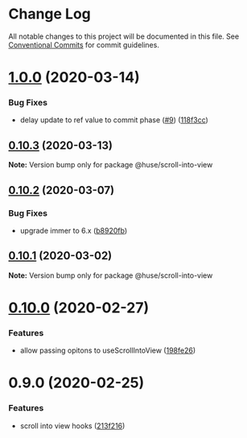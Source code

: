 # Change Log

All notable changes to this project will be documented in this file.
See [Conventional Commits](https://conventionalcommits.org) for commit guidelines.

# [1.0.0](https://github.com/ecomfe/react-hooks/compare/@huse/scroll-into-view@0.10.2...@huse/scroll-into-view@1.0.0) (2020-03-14)


### Bug Fixes

* delay update to ref value to commit phase ([#9](https://github.com/ecomfe/react-hooks/issues/9)) ([118f3cc](https://github.com/ecomfe/react-hooks/commit/118f3cc61a48422b06e3d3652de8c619aed1521e))





## [0.10.3](https://github.com/ecomfe/react-hooks/compare/@huse/scroll-into-view@0.10.2...@huse/scroll-into-view@0.10.3) (2020-03-13)

**Note:** Version bump only for package @huse/scroll-into-view





## [0.10.2](https://github.com/ecomfe/react-hooks/compare/@huse/scroll-into-view@0.10.1...@huse/scroll-into-view@0.10.2) (2020-03-07)


### Bug Fixes

* upgrade immer to 6.x ([b8920fb](https://github.com/ecomfe/react-hooks/commit/b8920fb67a14bd111b543efdcd58b67b8277ba46))





## [0.10.1](https://github.com/ecomfe/react-hooks/compare/@huse/scroll-into-view@0.10.0...@huse/scroll-into-view@0.10.1) (2020-03-02)

**Note:** Version bump only for package @huse/scroll-into-view





# [0.10.0](https://github.com/ecomfe/react-hooks/compare/@huse/scroll-into-view@0.9.0...@huse/scroll-into-view@0.10.0) (2020-02-27)


### Features

* allow passing opitons to useScrollIntoView ([198fe26](https://github.com/ecomfe/react-hooks/commit/198fe26a0fa82f9a5e94a593d80417620b23ce28))





# 0.9.0 (2020-02-25)


### Features

* scroll into view hooks ([213f216](https://github.com/ecomfe/react-hooks/commit/213f216b943f43362f2d30f5517a9c294d94ea40))
